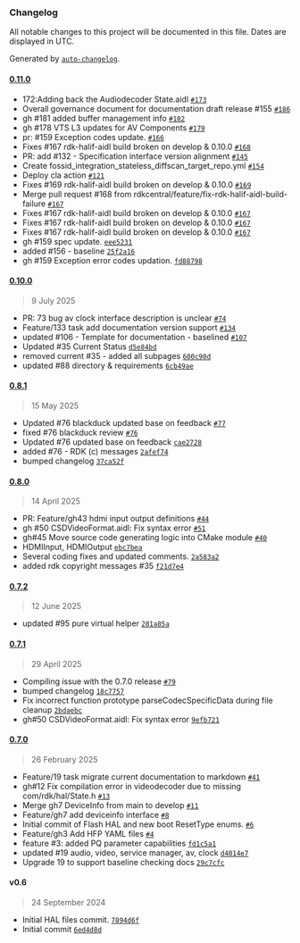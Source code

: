### Changelog

All notable changes to this project will be documented in this file. Dates are displayed in UTC.

Generated by [`auto-changelog`](https://github.com/CookPete/auto-changelog).

#### [0.11.0](https://github.com/rdkcentral/rdk-halif-aidl/compare/0.10.0...0.11.0)

- 172:Adding back the Audiodecoder State.aidl [`#173`](https://github.com/rdkcentral/rdk-halif-aidl/pull/173)
- Overall governance document for documentation draft release #155 [`#186`](https://github.com/rdkcentral/rdk-halif-aidl/pull/186)
- gh #181 added buffer management info [`#182`](https://github.com/rdkcentral/rdk-halif-aidl/pull/182)
- gh #178 VTS L3 updates for AV Components [`#179`](https://github.com/rdkcentral/rdk-halif-aidl/pull/179)
- pr: #159 Exception codes update. [`#166`](https://github.com/rdkcentral/rdk-halif-aidl/pull/166)
- Fixes #167 rdk-halif-aidl build broken on develop & 0.10.0 [`#168`](https://github.com/rdkcentral/rdk-halif-aidl/pull/168)
- PR: add #132 - Specification interface version alignment [`#145`](https://github.com/rdkcentral/rdk-halif-aidl/pull/145)
- Create fossid_integration_stateless_diffscan_target_repo.yml [`#154`](https://github.com/rdkcentral/rdk-halif-aidl/pull/154)
- Deploy cla action [`#121`](https://github.com/rdkcentral/rdk-halif-aidl/pull/121)
- Fixes #169 rdk-halif-aidl build broken on develop & 0.10.0 [`#169`](https://github.com/rdkcentral/rdk-halif-aidl/issues/169)
- Merge pull request #168 from rdkcentral/feature/fix-rdk-halif-aidl-build-failure [`#167`](https://github.com/rdkcentral/rdk-halif-aidl/issues/167)
- Fixes #167 rdk-halif-aidl build broken on develop & 0.10.0 [`#167`](https://github.com/rdkcentral/rdk-halif-aidl/issues/167)
- Fixes #167 rdk-halif-aidl build broken on develop & 0.10.0 [`#167`](https://github.com/rdkcentral/rdk-halif-aidl/issues/167)
- Fixes #167 rdk-halif-aidl build broken on develop & 0.10.0 [`#167`](https://github.com/rdkcentral/rdk-halif-aidl/issues/167)
- gh #159 spec update. [`eee5231`](https://github.com/rdkcentral/rdk-halif-aidl/commit/eee52312c05b16478f5c8b9f43605413ab75be13)
- added #156 - baseline [`25f2a16`](https://github.com/rdkcentral/rdk-halif-aidl/commit/25f2a162c7474106c1ba22af92301450e5e90f19)
- gh #159 Exception error codes updation. [`fd88798`](https://github.com/rdkcentral/rdk-halif-aidl/commit/fd887988300117b647726b63f12b8d3555c74931)

#### [0.10.0](https://github.com/rdkcentral/rdk-halif-aidl/compare/0.8.1...0.10.0)

> 9 July 2025

- PR: 73 bug av clock interface description is unclear [`#74`](https://github.com/rdkcentral/rdk-halif-aidl/pull/74)
- Feature/133 task add documentation version support [`#134`](https://github.com/rdkcentral/rdk-halif-aidl/pull/134)
- updated #106 - Template for documentation - baselined [`#107`](https://github.com/rdkcentral/rdk-halif-aidl/pull/107)
- Updated #35 Current Status [`d5e84bd`](https://github.com/rdkcentral/rdk-halif-aidl/commit/d5e84bd3554a26b7f45668f00d97362f34cabe39)
- removed current #35 - added all subpages [`600c90d`](https://github.com/rdkcentral/rdk-halif-aidl/commit/600c90d8c216068fa09c73d017fffdef82df4955)
- updated #88 directory & requirements [`6cb49ae`](https://github.com/rdkcentral/rdk-halif-aidl/commit/6cb49aec1813ea5cdb0fd98dea0e67aec50ccae3)

#### [0.8.1](https://github.com/rdkcentral/rdk-halif-aidl/compare/0.8.0...0.8.1)

> 15 May 2025

- Updated #76 blackduck updated base on feedback [`#77`](https://github.com/rdkcentral/rdk-halif-aidl/pull/77)
- fixed #76 blackduck review [`#76`](https://github.com/rdkcentral/rdk-halif-aidl/issues/76)
- Updated #76 updated base on feedback [`cae2728`](https://github.com/rdkcentral/rdk-halif-aidl/commit/cae27284dc2d44b8f349030e36d11c278773a1ba)
- added #76 - RDK (c) messages [`2afef74`](https://github.com/rdkcentral/rdk-halif-aidl/commit/2afef748bb331bd1b194c00f5bc3d66e74d1c8a3)
- bumped changelog [`37ca52f`](https://github.com/rdkcentral/rdk-halif-aidl/commit/37ca52f47b1814e3b0c39158648e9c3837754f92)

#### [0.8.0](https://github.com/rdkcentral/rdk-halif-aidl/compare/0.7.2...0.8.0)

> 14 April 2025

- PR: Feature/gh43 hdmi input output definitions [`#44`](https://github.com/rdkcentral/rdk-halif-aidl/pull/44)
- gh #50 CSDVideoFormat.aidl: Fix syntax error [`#51`](https://github.com/rdkcentral/rdk-halif-aidl/pull/51)
- gh#45 Move source code generating logic into CMake module [`#40`](https://github.com/rdkcentral/rdk-halif-aidl/pull/40)
- HDMIInput, HDMIOutput [`ebc7bea`](https://github.com/rdkcentral/rdk-halif-aidl/commit/ebc7beaf37780a40e998c00cc7b0224e000cdf2e)
- Several coding fixes and updated comments. [`2a583a2`](https://github.com/rdkcentral/rdk-halif-aidl/commit/2a583a2953a2ec5144e0fcb04d4c645fd36e1048)
- added rdk copyright messages #35 [`f21d7e4`](https://github.com/rdkcentral/rdk-halif-aidl/commit/f21d7e4093b020b202500707d3fb7805a69f5ca1)

#### [0.7.2](https://github.com/rdkcentral/rdk-halif-aidl/compare/0.7.1...0.7.2)

> 12 June 2025

- updated #95 pure virtual helper [`281a85a`](https://github.com/rdkcentral/rdk-halif-aidl/commit/281a85aa451cfd1a038197328a547402555efbbc)

#### [0.7.1](https://github.com/rdkcentral/rdk-halif-aidl/compare/0.7.0...0.7.1)

> 29 April 2025

- Compiling issue with the 0.7.0 release [`#79`](https://github.com/rdkcentral/rdk-halif-aidl/pull/79)
- bumped changelog [`18c7757`](https://github.com/rdkcentral/rdk-halif-aidl/commit/18c775733e15ad85fed162cec856143f0eda1dd7)
- Fix incorrect function prototype parseCodecSpecificData during file cleanup [`2bdaebc`](https://github.com/rdkcentral/rdk-halif-aidl/commit/2bdaebc7be3f2f35364f12b3d478a7558cfcf8db)
- gh#50 CSDVideoFormat.aidl: Fix syntax error [`9efb721`](https://github.com/rdkcentral/rdk-halif-aidl/commit/9efb7219b1345ae1a4dc23d1155e6e82ce824148)

#### [0.7.0](https://github.com/rdkcentral/rdk-halif-aidl/compare/v0.6...0.7.0)

> 26 February 2025

- Feature/19 task migrate current documentation to markdown [`#41`](https://github.com/rdkcentral/rdk-halif-aidl/pull/41)
- gh#12 Fix compilation error in videodecoder due to missing com/rdk/hal/State.h [`#13`](https://github.com/rdkcentral/rdk-halif-aidl/pull/13)
- Merge gh7 DeviceInfo from main to develop [`#11`](https://github.com/rdkcentral/rdk-halif-aidl/pull/11)
- Feature/gh7 add deviceinfo interface [`#8`](https://github.com/rdkcentral/rdk-halif-aidl/pull/8)
- Initial commit of Flash HAL and new boot ResetType enums. [`#6`](https://github.com/rdkcentral/rdk-halif-aidl/pull/6)
- Feature/gh3 Add HFP YAML files [`#4`](https://github.com/rdkcentral/rdk-halif-aidl/pull/4)
- feature #3: added PQ parameter capabilities [`fd1c5a1`](https://github.com/rdkcentral/rdk-halif-aidl/commit/fd1c5a1591a6eae490601c6b1ac2038428785fd2)
- updated #19 audio, video, service manager, av, clock [`d4014e7`](https://github.com/rdkcentral/rdk-halif-aidl/commit/d4014e73abd0e4bb10cd88c856d9cb53e45c170c)
- Upgrade 19 to support baseline checking docs [`29c7cfc`](https://github.com/rdkcentral/rdk-halif-aidl/commit/29c7cfc07fed5774b3c8244f885f6726449d0ffc)

#### v0.6

> 24 September 2024

- Initial HAL files commit. [`7894d6f`](https://github.com/rdkcentral/rdk-halif-aidl/commit/7894d6f9f6aaf8a7220954ca8eeb5886ae9c6774)
- Initial commit [`6ed4d8d`](https://github.com/rdkcentral/rdk-halif-aidl/commit/6ed4d8d176156f7154543d5f6dad3240312e5c69)
